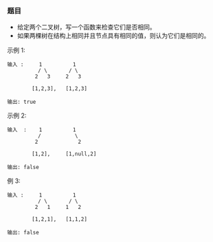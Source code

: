 ### 题目
* 给定两个二叉树，写一个函数来检查它们是否相同。
* 如果两棵树在结构上相同并且节点具有相同的值，则认为它们是相同的。


示例 1:
```
输入 :     1          1
          / \       / \
         2   3     2   3

        [1,2,3],   [1,2,3]

输出: true
```

示例 2:
```
输入  :    1          1
          /           \
         2             2

        [1,2],     [1,null,2]

输出: false
```

例 3:
```
输入 :     1          1
          / \       / \
         2   1     1   2

        [1,2,1],   [1,1,2]

输出: false
```
